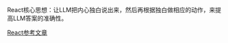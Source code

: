 React核心思想：让LLM把内心独白说出来，然后再根据独白做相应的动作，来提高LLM答案的准确性。

[React参考文章](https://zhuanlan.zhihu.com/p/624003116)